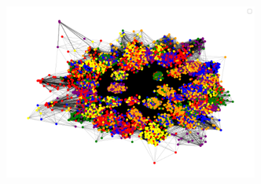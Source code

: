 ![alt text](https://github.com/CommonDrum/iceland-gene-spread-model/blob/master/Graphs/population%20graph.png)
